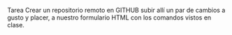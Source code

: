 Tarea 
Crear un repositorio remoto en GITHUB subir allí un par de cambios a gusto y placer, a nuestro formulario HTML con los comandos vistos en clase. 

